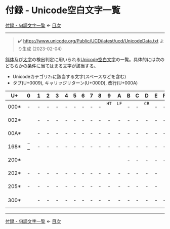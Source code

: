 # 付録 - Unicode空白文字一覧

[付録 - 句読文字一覧](punctuation-characters.md)
← [目次](index.md#unicode-whitespace-characters)

------------------------------------------------------------------------

> &#x2714;&#xFE0F; <https://www.unicode.org/Public/UCD/latest/ucd/UnicodeData.txt> より生成 (2023-02-04)

[斜体]及び[太字]の検出判定に用いられる[Unicode空白文字]の一覧。具体的には次のどちらかの条件に当てはまる文字が該当する。

- Unicodeカテゴリ`Zs`に該当する文字(スペースなどを含む)
- タブ(U+0009), キャリッジリターン(U+000D), 改行(U+000A)

| U+ | 0 | 1 | 2 | 3 | 4 | 5 | 6 | 7 | 8 | 9 | A | B | C | D | E | F |
| - | :-: | :-: | :-: | :-: | :-: | :-: | :-: | :-: | :-: | :-: | :-: | :-: | :-: | :-: | :-: | :-: |
| 000\* | <span id="0000" title="U+0000 (対象外)">-</span> | <span id="0001" title="U+0001 (対象外)">-</span> | <span id="0002" title="U+0002 (対象外)">-</span> | <span id="0003" title="U+0003 (対象外)">-</span> | <span id="0004" title="U+0004 (対象外)">-</span> | <span id="0005" title="U+0005 (対象外)">-</span> | <span id="0006" title="U+0006 (対象外)">-</span> | <span id="0007" title="U+0007 (対象外)">-</span> | <span id="0008" title="U+0008 (対象外)">-</span> | <span id="0009" title="U+0009 CHARACTER TABULATION, Cc">`HT`<br><br></span> | <span id="000A" title="U+000A LINE FEED (LF), Cc">`LF`<br><br></span> | <span id="000B" title="U+000B (対象外)">-</span> | <span id="000C" title="U+000C (対象外)">-</span> | <span id="000D" title="U+000D CARRIAGE RETURN (CR), Cc">`CR`<br><br></span> | <span id="000E" title="U+000E (対象外)">-</span> | <span id="000F" title="U+000F (対象外)">-</span> |
| 002\* | <span id="0020" title="U+0020 SPACE, Zs">` `<br> <br></span> | <span id="0021" title="U+0021 (対象外)">-</span> | <span id="0022" title="U+0022 (対象外)">-</span> | <span id="0023" title="U+0023 (対象外)">-</span> | <span id="0024" title="U+0024 (対象外)">-</span> | <span id="0025" title="U+0025 (対象外)">-</span> | <span id="0026" title="U+0026 (対象外)">-</span> | <span id="0027" title="U+0027 (対象外)">-</span> | <span id="0028" title="U+0028 (対象外)">-</span> | <span id="0029" title="U+0029 (対象外)">-</span> | <span id="002A" title="U+002A (対象外)">-</span> | <span id="002B" title="U+002B (対象外)">-</span> | <span id="002C" title="U+002C (対象外)">-</span> | <span id="002D" title="U+002D (対象外)">-</span> | <span id="002E" title="U+002E (対象外)">-</span> | <span id="002F" title="U+002F (対象外)">-</span> |
| 00A\* | <span id="00A0" title="U+00A0 NO-BREAK SPACE, Zs">` `<br> </span> | <span id="00A1" title="U+00A1 (対象外)">-</span> | <span id="00A2" title="U+00A2 (対象外)">-</span> | <span id="00A3" title="U+00A3 (対象外)">-</span> | <span id="00A4" title="U+00A4 (対象外)">-</span> | <span id="00A5" title="U+00A5 (対象外)">-</span> | <span id="00A6" title="U+00A6 (対象外)">-</span> | <span id="00A7" title="U+00A7 (対象外)">-</span> | <span id="00A8" title="U+00A8 (対象外)">-</span> | <span id="00A9" title="U+00A9 (対象外)">-</span> | <span id="00AA" title="U+00AA (対象外)">-</span> | <span id="00AB" title="U+00AB (対象外)">-</span> | <span id="00AC" title="U+00AC (対象外)">-</span> | <span id="00AD" title="U+00AD (対象外)">-</span> | <span id="00AE" title="U+00AE (対象外)">-</span> | <span id="00AF" title="U+00AF (対象外)">-</span> |
| 168\* | <span id="1680" title="U+1680 OGHAM SPACE MARK, Zs">` `<br> </span> | <span id="1681" title="U+1681 (対象外)">-</span> | <span id="1682" title="U+1682 (対象外)">-</span> | <span id="1683" title="U+1683 (対象外)">-</span> | <span id="1684" title="U+1684 (対象外)">-</span> | <span id="1685" title="U+1685 (対象外)">-</span> | <span id="1686" title="U+1686 (対象外)">-</span> | <span id="1687" title="U+1687 (対象外)">-</span> | <span id="1688" title="U+1688 (対象外)">-</span> | <span id="1689" title="U+1689 (対象外)">-</span> | <span id="168A" title="U+168A (対象外)">-</span> | <span id="168B" title="U+168B (対象外)">-</span> | <span id="168C" title="U+168C (対象外)">-</span> | <span id="168D" title="U+168D (対象外)">-</span> | <span id="168E" title="U+168E (対象外)">-</span> | <span id="168F" title="U+168F (対象外)">-</span> |
| 200\* | <span id="2000" title="U+2000 EN QUAD, Zs">` `<br> </span> | <span id="2001" title="U+2001 EM QUAD, Zs">` `<br> </span> | <span id="2002" title="U+2002 EN SPACE, Zs">` `<br> </span> | <span id="2003" title="U+2003 EM SPACE, Zs">` `<br> </span> | <span id="2004" title="U+2004 THREE-PER-EM SPACE, Zs">` `<br> </span> | <span id="2005" title="U+2005 FOUR-PER-EM SPACE, Zs">` `<br> </span> | <span id="2006" title="U+2006 SIX-PER-EM SPACE, Zs">` `<br> </span> | <span id="2007" title="U+2007 FIGURE SPACE, Zs">` `<br> </span> | <span id="2008" title="U+2008 PUNCTUATION SPACE, Zs">` `<br> </span> | <span id="2009" title="U+2009 THIN SPACE, Zs">` `<br> </span> | <span id="200A" title="U+200A HAIR SPACE, Zs">` `<br> </span> | <span id="200B" title="U+200B (対象外)">-</span> | <span id="200C" title="U+200C (対象外)">-</span> | <span id="200D" title="U+200D (対象外)">-</span> | <span id="200E" title="U+200E (対象外)">-</span> | <span id="200F" title="U+200F (対象外)">-</span> |
| 202\* | <span id="2020" title="U+2020 (対象外)">-</span> | <span id="2021" title="U+2021 (対象外)">-</span> | <span id="2022" title="U+2022 (対象外)">-</span> | <span id="2023" title="U+2023 (対象外)">-</span> | <span id="2024" title="U+2024 (対象外)">-</span> | <span id="2025" title="U+2025 (対象外)">-</span> | <span id="2026" title="U+2026 (対象外)">-</span> | <span id="2027" title="U+2027 (対象外)">-</span> | <span id="2028" title="U+2028 (対象外)">-</span> | <span id="2029" title="U+2029 (対象外)">-</span> | <span id="202A" title="U+202A (対象外)">-</span> | <span id="202B" title="U+202B (対象外)">-</span> | <span id="202C" title="U+202C (対象外)">-</span> | <span id="202D" title="U+202D (対象外)">-</span> | <span id="202E" title="U+202E (対象外)">-</span> | <span id="202F" title="U+202F NARROW NO-BREAK SPACE, Zs">` `<br> </span> |
| 205\* | <span id="2050" title="U+2050 (対象外)">-</span> | <span id="2051" title="U+2051 (対象外)">-</span> | <span id="2052" title="U+2052 (対象外)">-</span> | <span id="2053" title="U+2053 (対象外)">-</span> | <span id="2054" title="U+2054 (対象外)">-</span> | <span id="2055" title="U+2055 (対象外)">-</span> | <span id="2056" title="U+2056 (対象外)">-</span> | <span id="2057" title="U+2057 (対象外)">-</span> | <span id="2058" title="U+2058 (対象外)">-</span> | <span id="2059" title="U+2059 (対象外)">-</span> | <span id="205A" title="U+205A (対象外)">-</span> | <span id="205B" title="U+205B (対象外)">-</span> | <span id="205C" title="U+205C (対象外)">-</span> | <span id="205D" title="U+205D (対象外)">-</span> | <span id="205E" title="U+205E (対象外)">-</span> | <span id="205F" title="U+205F MEDIUM MATHEMATICAL SPACE, Zs">` `<br> </span> |
| 300\* | <span id="3000" title="U+3000 IDEOGRAPHIC SPACE, Zs">`　`<br>　</span> | <span id="3001" title="U+3001 (対象外)">-</span> | <span id="3002" title="U+3002 (対象外)">-</span> | <span id="3003" title="U+3003 (対象外)">-</span> | <span id="3004" title="U+3004 (対象外)">-</span> | <span id="3005" title="U+3005 (対象外)">-</span> | <span id="3006" title="U+3006 (対象外)">-</span> | <span id="3007" title="U+3007 (対象外)">-</span> | <span id="3008" title="U+3008 (対象外)">-</span> | <span id="3009" title="U+3009 (対象外)">-</span> | <span id="300A" title="U+300A (対象外)">-</span> | <span id="300B" title="U+300B (対象外)">-</span> | <span id="300C" title="U+300C (対象外)">-</span> | <span id="300D" title="U+300D (対象外)">-</span> | <span id="300E" title="U+300E (対象外)">-</span> | <span id="300F" title="U+300F (対象外)">-</span> |

------------------------------------------------------------------------

[付録 - 句読文字一覧](punctuation-characters.md)
← [目次](index.md#unicode-whitespace-characters)

[Unicode空白文字]: characters.md#unicode空白文字
[斜体]: bold-italic-strikethrough.md#斜体
[太字]: bold-italic-strikethrough.md#太字
